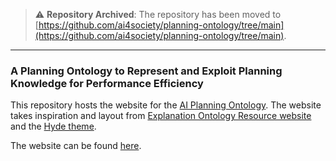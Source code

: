 > :warning: **Repository Archived**: The repository has been moved to [https://github.com/ai4society/planning-ontology/tree/main](https://github.com/ai4society/planning-ontology/tree/main).
---

### A Planning Ontology to Represent and Exploit Planning Knowledge for Performance Efficiency

This repository hosts the website for the [AI Planning Ontology](https://github.com/BharathMuppasani/AI-Planning-Ontology). The website takes inspiration and layout from [Explanation Ontology Resource website](https://github.com/tetherless-world/explanation-ontology) and the [Hyde theme](https://hyde.getpoole.com/).

The website can be found [here](g-nitin.github.io/ontology-website/).